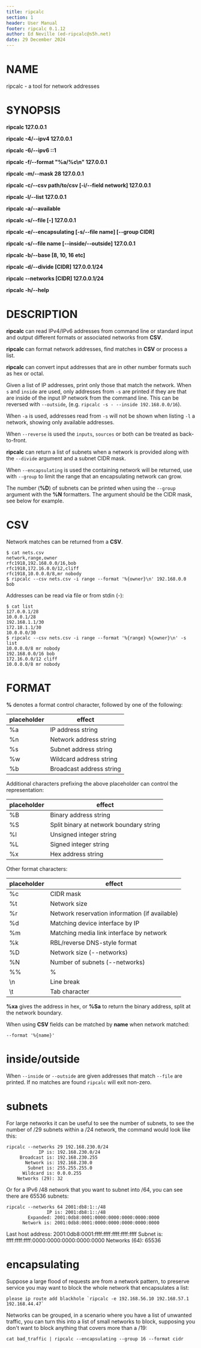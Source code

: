 ```yaml
---
title: ripcalc
section: 1
header: User Manual
footer: ripcalc 0.1.12
author: Ed Neville (ed-ripcalc@s5h.net)
date: 29 December 2024
---
```


# NAME

ripcalc - a tool for network addresses

# SYNOPSIS

**ripcalc 127.0.0.1**

**ripcalc -4/--ipv4 127.0.0.1**

**ripcalc -6/--ipv6 ::1**

**ripcalc -f/--format "%a/%c\n" 127.0.0.1**

**ripcalc -m/--mask 28 127.0.0.1**

**ripcalc -c/--csv path/to/csv [-i/--field network] 127.0.0.1**

**ripcalc -l/--list 127.0.0.1**

**ripcalc -a/--available**

**ripcalc -s/--file [-] 127.0.0.1**

**ripcalc -e/--encapsulating [-s/--file name] [--group CIDR]**

**ripcalc -s/--file name [--inside/--outside] 127.0.0.1**

**ripcalc -b/--base [8, 10, 16 etc]**

**ripcalc -d/--divide [CIDR] 127.0.0.1/24**

**ripcalc --networks [CIDR] 127.0.0.1/24**

**ripcalc -h/--help**


# DESCRIPTION

**ripcalc** can read IPv4/IPv6 addresses from command line or standard input and output different formats or associated networks from **CSV**.

**ripcalc** can format network addresses, find matches in **CSV** or process a list.

**ripcalc** can convert input addresses that are in other number formats such as hex or octal.

Given a list of IP addresses, print only those that match the network. When `s` and `inside` are used, only addresses from `-s` are printed if they are that are inside of the input IP network from the command line. This can be reversed with `--outside`, (e.g. `ripcalc -s - --inside 192.168.0.0/16`).

When `-a` is used, addresses read from `-s` will not be shown when listing `-l` a network, showing only available addresses.

When `--reverse` is used the `inputs`, `sources` or both can be treated as back-to-front.

**ripcalc** can return a list of subnets when a network is provided along with the `--divide` argument and a subnet CIDR mask.

When `--encapsulating` is used the containing network will be returned, use with `--group` to limit the range that an encapsulating network can grow.

The number (**%D**) of subnets can be printed when using the `--group` argument with the **%N** formatters. The argument should be the CIDR mask, see below for example.

# CSV

Network matches can be returned from a **CSV**.

    $ cat nets.csv
    network,range,owner
    rfc1918,192.168.0.0/16,bob
    rfc1918,172.16.0.0/12,cliff
    rfc1918,10.0.0.0/8,mr nobody
    $ ripcalc --csv nets.csv -i range --format '%{owner}\n' 192.168.0.0
    bob

Addresses can be read via file or from stdin (-):

    $ cat list
    127.0.0.1/28
    10.0.0.1/28
    192.168.1.1/30
    172.18.1.1/30
    10.0.0.0/30
    $ ripcalc --csv nets.csv -i range --format '%{range} %{owner}\n' -s list
    10.0.0.0/8 mr nobody
    192.168.0.0/16 bob
    172.16.0.0/12 cliff
    10.0.0.0/8 mr nobody

# FORMAT

**%** denotes a format control character, followed by one of the following:

| placeholder | effect |
|-------------|--------|
| %a          | IP address string |
| %n          | Network address string |
| %s          | Subnet address string |
| %w          | Wildcard address string |
| %b          | Broadcast address string |

Additional characters prefixing the above placeholder can control the representation:

| placeholder | effect |
|-------------|--------|
| %B          | Binary address string |
| %S          | Split binary at network boundary string |
| %l          | Unsigned integer string |
| %L          | Signed integer string |
| %x          | Hex address string |

Other format characters:

| placeholder | effect |
|-------------|--------|
| %c          | CIDR mask |
| %t          | Network size |
| %r          | Network reservation information (if available) |
| %d          | Matching device interface by IP |
| %m          | Matching media link interface by network |
| %k          | RBL/reverse DNS-style format |
| %D          | Network size (--networks) |
| %N          | Number of subnets (--networks) |
| %%          | % |
| \n          | Line break |
| \t          | Tab character |

**%xa** gives the address in hex, or **%Sa** to return the binary address, split at the network boundary.

When using **CSV** fields can be matched by **name** when network matched:

    --format '%{name}'

# inside/outside

When `--inside` or `--outside` are given addresses that match `--file` are printed. If no matches are found `ripcalc` will exit non-zero.

# subnets

For large networks it can be useful to see the number of subnets, to see the number of /29 subnets within a /24 network, the command would look like this:

    ripcalc --networks 29 192.168.230.0/24
                IP is: 192.168.230.0/24
         Broadcast is: 192.168.230.255
           Network is: 192.168.230.0
            Subnet is: 255.255.255.0
          Wildcard is: 0.0.0.255
        Networks (29): 32

Or for a IPv6 /48 network that you want to subnet into /64, you can see there are 65536 subnets:

    ripcalc --networks 64 2001:db8:1::/48
                   IP is: 2001:db8:1::/48
            Expanded: 2001:0db8:0001:0000:0000:0000:0000:0000
          Network is: 2001:0db8:0001:0000:0000:0000:0000:0000
   Last host address: 2001:0db8:0001:ffff:ffff:ffff:ffff:ffff
           Subnet is: ffff:ffff:ffff:0000:0000:0000:0000:0000
       Networks (64): 65536

# encapsulating

Suppose a large flood of requests are from a network pattern, to preserve service you may want to block the whole network that encapsulates a list:

    please ip route add blackhole `ripcalc -e 192.168.56.10 192.168.57.1 192.168.44.47`

Networks can be grouped, in a scenario where you have a list of unwanted traffic, you can turn this into a list of small networks to block, supposing you don't want to block anything that covers more than a /19:

    cat bad_traffic | ripcalc --encapsulating --group 16 --format cidr

